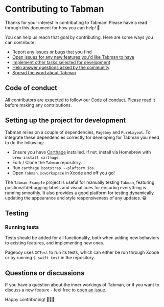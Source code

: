 # Contributing to Tabman

Thanks for your interest in contributing to Tabman! Please have a read through this document for how you can help! 🎉

You can help us reach that goal by contributing. Here are some ways you can contribute:

- [Report any issues or bugs that you find](https://github.com/uias/Tabman/issues/new)
- [Open issues for any new features you'd like Tabman to have](https://github.com/uias/Pageboy/issues/new)
- [Implement other tasks selected for development](https://github.com/uias/Tabman/issues?q=is%3Aissue+is%3Aopen+label%3A%22ready+for+development%22)
- [Help answer questions asked by the community](https://github.com/uias/Tabman/issues?q=is%3Aopen+is%3Aissue+label%3Aquestion)
- [Spread the word about Tabman](https://twitter.com/intent/tweet?text=Tabman,%20a%20powerful%20paging%20view%20controller%20with%20indicator%20bar,%20for%20iOS:%20https://github.com/uias/Tabman)

## Code of conduct

All contributors are expected to follow our [Code of conduct](CONDUCT.md).
Please read it before making any contributions.

## Setting up the project for development

Tabman relies on a couple of dependencies, `Pageboy` and `PureLayout`. To integrate these dependencies correctly for developing for Tabman you need to do the following:

- Ensure you have [Carthage](https://github.com/Carthage/Carthage) installed. If not, install via Homebrew with `brew install carthage`. 
- Fork / Clone the `Tabman` repository. 
- Run `carthage bootstrap --plaftorm ios`.
- Open `Tabman.xcworkspace` in Xcode and off you go!

The `Tabman-Example` project is useful for manually testing `Tabman`, featuring positional debugging labels and visual cues for ensuring everything is running smoothly. It also provides a good platform for testing dynamically updating the appearance and style responsiveness of any updates. 😁

## Testing

### Running tests

Tests should be added for all functionality, both when adding new behaviors to existing features, and implementing new ones.

Pageboy uses `XCTest` to run its tests, which can either be run through Xcode or by running `$ swift test` in the repository.

## Questions or discussions

If you have a question about the inner workings of Tabman, or if you want to discuss a new feature - feel free to [open an issue](https://github.com/uias/Tabman/issues/new).

Happy contributing! 👨🏻‍💻
